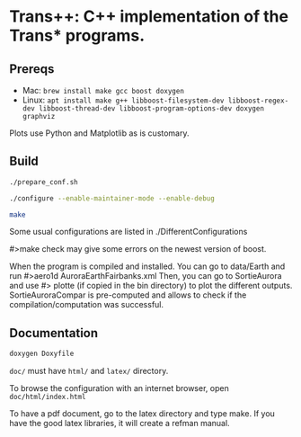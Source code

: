 # Trans++: C++ implementation of the Trans* programs.


## Prereqs

* Mac: `brew install make gcc boost doxygen`
* Linux: `apt install make g++ libboost-filesystem-dev libboost-regex-dev libboost-thread-dev libboost-program-options-dev doxygen graphviz`

Plots use Python and Matplotlib as is customary.

## Build
```sh
./prepare_conf.sh

./configure --enable-maintainer-mode --enable-debug

make
```
Some usual configurations are listed in  ./DifferentConfigurations

#>make check 
may give some errors on the newest version of boost.


When the program is compiled and installed. You can go to data/Earth 
and run 
#>aero1d AuroraEarthFairbanks.xml
Then, you can go to SortieAurora and use #> plotte (if copied in the bin directory) to plot the different outputs.
SortieAuroraCompar is pre-computed and allows to check if the compilation/computation was successful.


## Documentation
```sh
doxygen Doxyfile
```

`doc/` must have `html/` and `latex/` directory.

To browse the configuration with an internet browser, open
`doc/html/index.html`

To have a pdf document, go to the latex directory and type make.
If you have the good latex libraries, it will create a refman manual.








